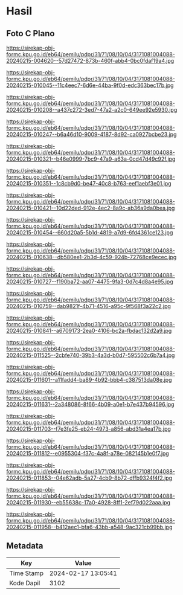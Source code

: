 # Hasil

## Foto C Plano

https://sirekap-obj-formc.kpu.go.id/eb64/pemilu/pdpr/31/71/08/10/04/3171081004088-20240215-004620--57d27472-873b-460f-abb4-0bc0fdaf19a4.jpg

https://sirekap-obj-formc.kpu.go.id/eb64/pemilu/pdpr/31/71/08/10/04/3171081004088-20240215-010045--11c4eec7-6d6e-44ba-9f0d-edc363bec17b.jpg

https://sirekap-obj-formc.kpu.go.id/eb64/pemilu/pdpr/31/71/08/10/04/3171081004088-20240215-010208--a437c272-3ed7-47a2-a2c0-649ee92e5930.jpg

https://sirekap-obj-formc.kpu.go.id/eb64/pemilu/pdpr/31/71/08/10/04/3171081004088-20240215-010247--b6a46d10-9009-4187-8d92-ca0927bcbe23.jpg

https://sirekap-obj-formc.kpu.go.id/eb64/pemilu/pdpr/31/71/08/10/04/3171081004088-20240215-010321--b46e0999-7bc9-47a9-a63a-0cd47d49c92f.jpg

https://sirekap-obj-formc.kpu.go.id/eb64/pemilu/pdpr/31/71/08/10/04/3171081004088-20240215-010351--1c8cb9d0-be47-40c8-b763-eef1aebf3e01.jpg

https://sirekap-obj-formc.kpu.go.id/eb64/pemilu/pdpr/31/71/08/10/04/3171081004088-20240215-010421--10d22ded-912e-4ec2-8a9c-ab36a9da0bea.jpg

https://sirekap-obj-formc.kpu.go.id/eb64/pemilu/pdpr/31/71/08/10/04/3171081004088-20240215-010454--660d20a5-5b1d-4819-a7d9-6fd4361ce123.jpg

https://sirekap-obj-formc.kpu.go.id/eb64/pemilu/pdpr/31/71/08/10/04/3171081004088-20240215-010638--db580ee1-2b3d-4c59-924b-72768ce9ecec.jpg

https://sirekap-obj-formc.kpu.go.id/eb64/pemilu/pdpr/31/71/08/10/04/3171081004088-20240215-010727--f190ba72-aa07-4475-9fa3-0d7c4d8a4e95.jpg

https://sirekap-obj-formc.kpu.go.id/eb64/pemilu/pdpr/31/71/08/10/04/3171081004088-20240215-010759--dab9821f-4b71-4516-a95c-9f568f3a22c2.jpg

https://sirekap-obj-formc.kpu.go.id/eb64/pemilu/pdpr/31/71/08/10/04/3171081004088-20240215-010841--a6709173-2ea0-4106-bc2a-fbdac132d2a9.jpg

https://sirekap-obj-formc.kpu.go.id/eb64/pemilu/pdpr/31/71/08/10/04/3171081004088-20240215-011525--2cbfe740-39b3-4a3d-b0d7-595502c6b7a4.jpg

https://sirekap-obj-formc.kpu.go.id/eb64/pemilu/pdpr/31/71/08/10/04/3171081004088-20240215-011601--a11fadd4-ba89-4b92-bbb4-c387513da08e.jpg

https://sirekap-obj-formc.kpu.go.id/eb64/pemilu/pdpr/31/71/08/10/04/3171081004088-20240215-011631--2a348086-8f66-4b09-a0e1-b7e437b94596.jpg

https://sirekap-obj-formc.kpu.go.id/eb64/pemilu/pdpr/31/71/08/10/04/3171081004088-20240215-011703--f7e3fe25-eb24-4973-a856-abd31a4ea17b.jpg

https://sirekap-obj-formc.kpu.go.id/eb64/pemilu/pdpr/31/71/08/10/04/3171081004088-20240215-011812--e0955304-f37c-4a8f-a78e-082145b1e0f7.jpg

https://sirekap-obj-formc.kpu.go.id/eb64/pemilu/pdpr/31/71/08/10/04/3171081004088-20240215-011853--04e62adb-5a27-4cb9-8b72-dffb9324f4f2.jpg

https://sirekap-obj-formc.kpu.go.id/eb64/pemilu/pdpr/31/71/08/10/04/3171081004088-20240215-011930--eb55638c-17a0-4928-8ff1-2ef79d022aaa.jpg

https://sirekap-obj-formc.kpu.go.id/eb64/pemilu/pdpr/31/71/08/10/04/3171081004088-20240215-011958--b412aec1-bfa6-43bb-a548-9ac321cb99bb.jpg


## Metadata

| Key        | Value               |
| ---------- | ------------------- |
| Time Stamp | 2024-02-17 13:05:41 |
| Kode Dapil | 3102                |



